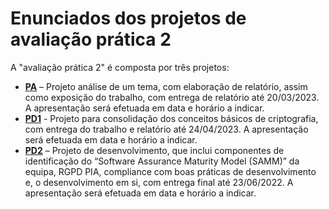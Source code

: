 # Enunciados dos projetos de avaliação prática 2

A "avaliação prática 2" é composta por três projetos:

- **[PA](PA.md)** – Projeto análise de um tema, com elaboração de relatório, assim como exposição do trabalho, com entrega de relatório até 20/03/2023. A apresentação será efetuada em data e horário a indicar.
- **[PD1](PD1.md)** - Projeto para consolidação dos conceitos básicos de criptografia, com entrega do trabalho e relatório até 24/04/2023. A apresentação será efetuada em data e horário a indicar.
- **[PD2](PD2.md)** – Projeto de desenvolvimento, que inclui componentes de identificação do “Software Assurance Maturity Model (SAMM)” da equipa, RGPD PIA, compliance com boas práticas de desenvolvimento e, o desenvolvimento em si, com entrega final até 23/06/2022. A apresentação será efetuada em data e horário a indicar.
